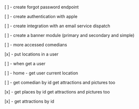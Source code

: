 [ ] - create forgot password endpoint

[ ] - create authentication with apple

[ ] - create integration with an email service dispatch

[ ] - create a banner module (primary and secondary and simple)

[ ] - more accessed comedians

[x] - put locations in a user

[ ] - when get a user

[ ] - home - get user current location

[ ] - get comedian by id get attractions and pictures too

[x] - get places by id get attractions and pictures too

[x] - get attractions by id
